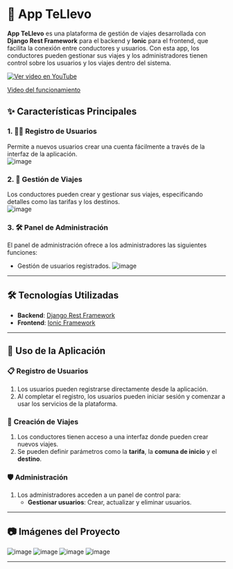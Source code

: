 # 🚗 App TeLlevo

**App TeLlevo** es una plataforma de gestión de viajes desarrollada con **Django Rest Framework** para el backend y **Ionic** para el frontend, que facilita la conexión entre conductores y usuarios. Con esta app, los conductores pueden gestionar sus viajes y los administradores tienen control sobre los usuarios y los viajes dentro del sistema.


[![Ver video en YouTube](https://img.youtube.com/vi/a5JQS8TlMRs/0.jpg)](https://www.youtube.com/watch?v=a5JQS8TlMRs)

[Video del funcionamiento](https://www.youtube.com/watch?v=a5JQS8TlMRs)
## ✨ Características Principales

### 1. 🚶‍♂️ **Registro de Usuarios**
Permite a nuevos usuarios crear una cuenta fácilmente a través de la interfaz de la aplicación.  
![image](https://github.com/user-attachments/assets/ce98644f-bc8c-4c19-bc6f-80c8b4879217)


### 2. 🚖 **Gestión de Viajes**
Los conductores pueden crear y gestionar sus viajes, especificando detalles como las tarifas y los destinos.  
![image](https://github.com/user-attachments/assets/b9b8e4c9-afd3-441e-8df2-fdb5ab5fbc44)


### 3. 🛠️ **Panel de Administración**
El panel de administración ofrece a los administradores las siguientes funciones:
- Gestión de usuarios registrados.
![image](https://github.com/user-attachments/assets/b8e3ea56-9f8e-4c6a-94fc-bba18f60e651)


---

## 🛠️ Tecnologías Utilizadas

- **Backend**: [Django Rest Framework](https://www.django-rest-framework.org/)
- **Frontend**: [Ionic Framework](https://ionicframework.com/)
  

---

## 🚀 Uso de la Aplicación

### 📋 **Registro de Usuarios**
1. Los usuarios pueden registrarse directamente desde la aplicación.
2. Al completar el registro, los usuarios pueden iniciar sesión y comenzar a usar los servicios de la plataforma.

### 🚗 **Creación de Viajes**
1. Los conductores tienen acceso a una interfaz donde pueden crear nuevos viajes.
2. Se pueden definir parámetros como la **tarifa**, la **comuna de inicio** y el **destino**.
  
### 🛡️ **Administración**
1. Los administradores acceden a un panel de control para:
   - **Gestionar usuarios**: Crear, actualizar y eliminar usuarios.


---

## 📷 Imágenes del Proyecto

![image](https://github.com/user-attachments/assets/62b60e83-bff9-490b-9199-df964915c852)
![image](https://github.com/user-attachments/assets/4765c3b5-dc23-4e54-bcfc-267f73fc5887)
![image](https://github.com/user-attachments/assets/96fe2b6d-63a9-4b8b-9670-df5aed1e921d)
![image](https://github.com/user-attachments/assets/e26787cb-e850-492a-8d1a-dac71d38e89a)


---


